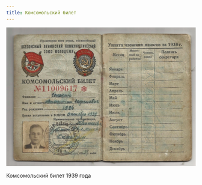 ```yaml
---
title: Комсомольский билет
---
```


<div class="comsomol-ticket">

![Комсомольский билет 1939 года](/assets/files/komsomolskii-bilet/komsomolskii-bilet-1939-goda.jpg)

Комсомольский билет 1939 года

</div>